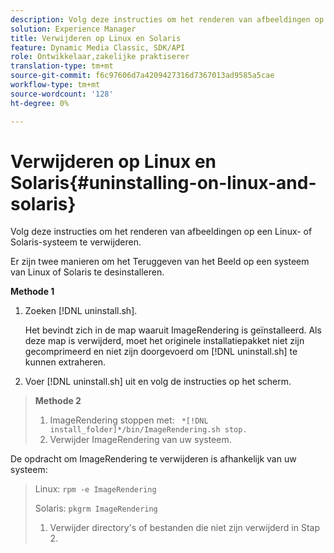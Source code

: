 ```yaml
---
description: Volg deze instructies om het renderen van afbeeldingen op een Linux- of Solaris-systeem te verwijderen.
solution: Experience Manager
title: Verwijderen op Linux en Solaris
feature: Dynamic Media Classic, SDK/API
role: Ontwikkelaar,zakelijke praktiserer
translation-type: tm+mt
source-git-commit: f6c97606d7a4209427316d7367013ad9585a5cae
workflow-type: tm+mt
source-wordcount: '128'
ht-degree: 0%

---
```



# Verwijderen op Linux en Solaris{#uninstalling-on-linux-and-solaris}

Volg deze instructies om het renderen van afbeeldingen op een Linux- of Solaris-systeem te verwijderen.

Er zijn twee manieren om het Teruggeven van het Beeld op een systeem van Linux of Solaris te desinstalleren.

**Methode 1**

1. Zoeken [!DNL uninstall.sh].

   Het bevindt zich in de map waaruit ImageRendering is geïnstalleerd. Als deze map is verwijderd, moet het originele installatiepakket niet zijn gecomprimeerd en niet zijn doorgevoerd om [!DNL uninstall.sh] te kunnen extraheren.
1. Voer [!DNL uninstall.sh] uit en volg de instructies op het scherm.

>**Methode 2**
>
>1. ImageRendering stoppen met: ` *[!DNL install_folder]*/bin/ImageRendering.sh stop.`
>1. Verwijder ImageRendering van uw systeem.

>
>   
De opdracht om ImageRendering te verwijderen is afhankelijk van uw systeem:
>
>   Linux: `rpm -e ImageRendering`
>
>   Solaris: `pkgrm ImageRendering`
>
>1. Verwijder directory&#39;s of bestanden die niet zijn verwijderd in Stap 2.

>



